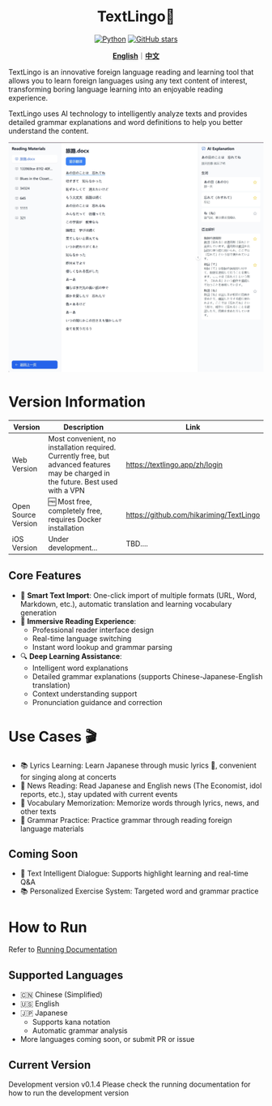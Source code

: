 <div align="center">

<!-- <img src="/docs/img/logo.png" alt="TextLingo Logo" height="140"> -->

# TextLingo📕
<p align="center">
  <a href="https://www.python.org" target="_blank"><img src="https://img.shields.io/badge/Python-3.10-blue.svg" alt="Python"></a>
  <a href="https://github.com/hikariming/TextLingo/stargazers" target="_blank"><img src="https://img.shields.io/github/stars/YourUsername/TextLingo.svg" alt="GitHub stars"></a>
</p>

[**English**](/README.md)｜[**中文**](/README_cn.md)

</div>

TextLingo is an innovative foreign language reading and learning tool that allows you to learn foreign languages using any text content of interest, transforming boring language learning into an enjoyable reading experience.

TextLingo uses AI technology to intelligently analyze texts and provides detailed grammar explanations and word definitions to help you better understand the content.

![TextLingo Main Interface](docs/img/main_page.png)



# Version Information

| Version | Description | Link |
|---------|-------------|------|
| Web Version |  Most convenient, no installation required. Currently free, but advanced features may be charged in the future. Best used with a VPN | https://textlingo.app/zh/login |
| Open Source Version | 🆓 Most free, completely free, requires Docker installation | https://github.com/hikariming/TextLingo |
| iOS Version | Under development... | TBD.... |

## Core Features

- 🎯 **Smart Text Import**: One-click import of multiple formats (URL, Word, Markdown, etc.), automatic translation and learning vocabulary generation
- 📖 **Immersive Reading Experience**:
  - Professional reader interface design
  - Real-time language switching
  - Instant word lookup and grammar parsing
- 🔍 **Deep Learning Assistance**:
  - Intelligent word explanations
  - Detailed grammar explanations (supports Chinese-Japanese-English translation)
  - Context understanding support
  - Pronunciation guidance and correction

# Use Cases 🎬

- 📚 Lyrics Learning: Learn Japanese through music lyrics 🎵, convenient for singing along at concerts
- 📰 News Reading: Read Japanese and English news (The Economist, idol reports, etc.), stay updated with current events
- 📝 Vocabulary Memorization: Memorize words through lyrics, news, and other texts
- 📖 Grammar Practice: Practice grammar through reading foreign language materials

## Coming Soon
- 📝 Text Intelligent Dialogue: Supports highlight learning and real-time Q&A
- 📚 Personalized Exercise System: Targeted word and grammar practice

# How to Run

Refer to [Running Documentation](docs/HowToRun_en.md)

## Supported Languages
- 🇨🇳 Chinese (Simplified)
- 🇺🇸 English
- 🇯🇵 Japanese
  - Supports kana notation
  - Automatic grammar analysis
- More languages coming soon, or submit PR or issue

## Current Version

Development version v0.1.4
Please check the running documentation for how to run the development version

